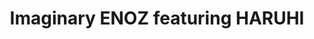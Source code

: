 ---
logo: images/music/ImaginaryENOZfeaturingHARUHI.jpg
title: Imaginary ENOZ featuring HARUHI
subTitle: ENOZ迷你专辑，由Lantis于2010年2月24日发售

category: 音乐

hasResource: true
downloadList:
  - intro: wav
    size: 428.5MB
    link: 
  - intro: flac+jpg
    size: 198.8MB
    link:
  - intro: 云盘 提取码:fwcm
    size: 
    link: https://pan.baidu.com/s/1xB3MqCuznxhXo1IKRaPSTA

downloadContent: |
  ENOZ迷你专辑，包含《God knows...》、《Lost my music》、Drama CD主题曲《First Good-Bye》以及三首原创歌曲，由Lantis于2010年2月24日发售。<br>
  收录曲：<br>
  １：Star way to heaven<br>
  作詞：畑 亜貴　作曲/編曲：オオヤギヒロオ<br>
  ２：Secret of sensation<br>
  作詞：畑 亜貴　作曲/編曲：黒須克彦<br>
  ３：When I was in love<br>
  作詞：畑 亜貴　作曲/編曲：黒須克彦<br>
  ４：God knows...<br>
  作詞：畑 亜貴　作曲/編曲：神前 暁<br>
  TVアニメ涼宮ハルヒの憂鬱「ライブアライブ」挿入歌<br>
  ５：Lost my music<br>
  作詞：畑 亜貴　作曲/編曲：神前 暁<br>
  TVアニメ涼宮ハルヒの憂鬱「ライブアライブ」挿入歌<br>
  ６：First Good-Bye<br>
  作詞：畑 亜貴　作曲/編曲：神前 暁<br>
  涼宮ハルヒの憂鬱ドラマCD「サウンドアラウンド」テーマソング<br><br>
  版权属于:VCB-Studio<br>
  文件地址:https://vcb-s.com/archives/11328
---